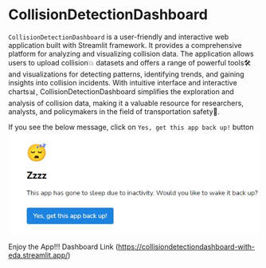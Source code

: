 # CollisionDetectionDashboard

`CollisionDetectionDashboard` is a user-friendly and interactive web application built with Streamlit framework. 
It provides a comprehensive platform for analyzing and visualizing collision data. 
The application allows users to upload collision💥 datasets and offers a range of powerful tools🛠️ and visualizations for detecting patterns, identifying trends, and gaining insights into collision incidents.
With intuitive interface and interactive charts📊, CollisionDetectionDashboard simplifies the exploration and analysis of collision data, making it a valuable resource for researchers, analysts, and policymakers in the field of transportation safety🦺.

If you see the below message, click on `Yes, get this app back up!` button
![13](https://github.com/adarshkuthuru/Motor-Vehicle-Collision-Analysis-with-Streamlit-App/blob/main/images/Error.jpg)

Enjoy the App!!!
Dashboard Link (https://collisiondetectiondashboard-with-eda.streamlit.app/)
